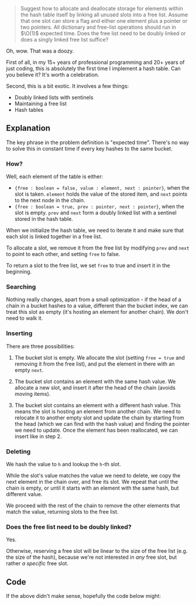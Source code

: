 > Suggest how to allocate and deallocate storage for elements within the hash
> table itself by linking all unused slots into a free list. Assume that one
> slot can store a flag and either one element plus a pointer or two pointers.
> All dictionary and free-list operations should run in $\O(1)$ expected time.
> Does the free list need to be doubly linked or does a singly linked free list
> suffice?

Oh, wow. That was a doozy.

First of all, in my 15+ years of professional programming and 20+ years of just
coding, this is absolutely the first time I implement a hash table. Can you
believe it? It's worth a celebration.

Second, this is a bit exotic. It involves a few things:

* Doubly linked lists with sentinels
* Maintaining a free list
* Hash tables

## Explanation

The key phrase in the problem definition is "expected time". There's no way to
solve this in constant time if every key hashes to the same bucket.

### How?

Well, each element of the table is either:

* `{free : boolean = false, value : element, next : pointer}`, when the slot is
  taken. `element` holds the value of the stored item, and `next` points to the
  next node in the chain.
* `{free : boolean = true, prev : pointer, next : pointer}`, when the slot is
  empty. `prev` and `next` form a doubly linked list with a sentinel stored in
  the hash table.

When we initialize the hash table, we need to iterate it and make sure that each
slot is linked together in a free list.

To allocate a slot, we remove it from the free list by modifying `prev` and
`next` to point to each other, and setting `free` to false.

To return a slot to the free list, we set `free` to true and insert it in the
beginning.

### Searching

Nothing really changes, apart from a small optimization - if the head of a chain
in a bucket hashes to a value, different than the bucket index, we can treat
this slot as empty (it's hosting an element for another chain). We don't need to
walk it.

### Inserting

There are three possibilities:

1. The bucket slot is empty. We allocate the slot (setting `free = true` and
   removing it from the free list), and put the element in there with an empty
   `next`.

2. The bucket slot contains an element with the same hash value. We allocate a
   new slot, and insert it after the head of the chain (avoids moving items).

3. The bucket slot contains an element with a different hash value. This means
   the slot is hosting an element from another chain. We need to relocate it to
   another empty slot and update the chain by starting from the head (which we
   can find with the hash value) and finding the pointer we need to update. Once
   the element has been reallocated, we can insert like in step 2.

### Deleting

We hash the value to `h` and lookup the `h`-th slot.

While the slot's value matches the value we need to delete, we copy the next
element in the chain over, and free its slot. We repeat that until the chain is
empty, or until it starts with an element with the same hash, but different
value.

We proceed with the rest of the chain to remove the other elements that match
the value, returning slots to the free list.

### Does the free list need to be doubly linked?

Yes.

Otherwise, reserving a free slot will be linear to the size of the free list
(e.g. the size of the hash), because we're not interested in _any_ free slot,
but rather _a specific_ free slot.

## Code

If the above didn't make sense, hopefully the code below might:
